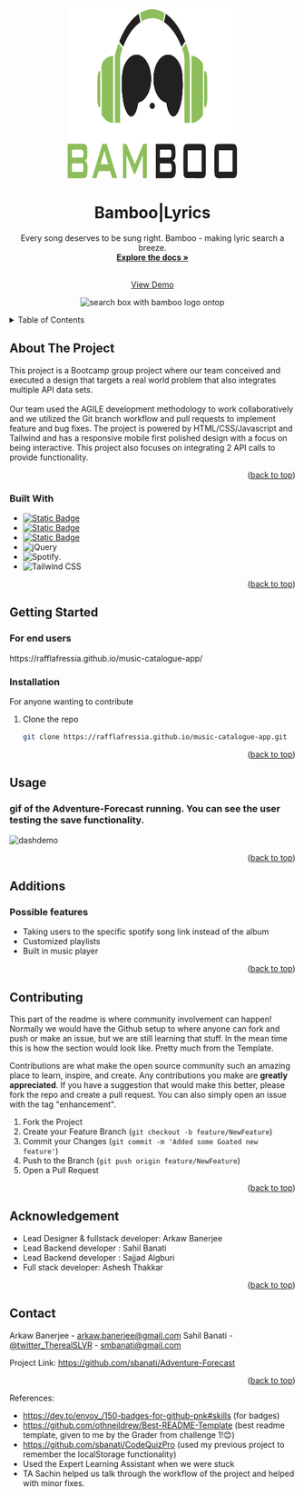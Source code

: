 
<a name="readme-top"></a>





<!-- PROJECT LOGO -->
<br />
<div align="center">
  <a href="https://github.com/Rafflafressia/music-catalogue-app">  
    <img src="assets/bamboo-logo.svg" alt="Image of sunglasses with green headphones over them" width="300" height="300">
  </a>

<h1 align="center">Bamboo|Lyrics</h1>

  <p align="center">
    Every song deserves to be sung right. Bamboo - making lyric search a breeze.
    <br />
    <a href="https://github.com/Rafflafressia/music-catalogue-app"><strong>Explore the docs »</strong></a>
    <br />
    <br />

    
  <a href="https://rafflafressia.github.io/music-catalogue-app/">View Demo</a> 
    
  <img src="assets/img/screenshot1.png" alt="search box with bamboo logo ontop">

  </p>
</div>



<!-- TABLE OF CONTENTS -->
<details>
  <summary>Table of Contents</summary>
  <ol>
    <li>
      <a href="#about-the-project">About The Project</a>
      <ul>
        <li><a href="#built-with">Built With</a></li>
      </ul>
    </li>
    <li>
      <a href="#getting-started">Getting Started</a>
      <ul>
        <li><a href="#installation">Installation</a></li>
      </ul>
    </li>
    <li><a href="#usage">Usage</a></li>
    <li><a href="#additions">Additions</a></li>
    <li><a href="#contributing">Contributing</a></li>
    <li><a href="#acknowledgement">Acknowledgement</a></li>
    <li><a href="#contact">Contact</a></li>
  </ol>
</details>



<!-- ABOUT THE PROJECT -->
## About The Project

This project is a Bootcamp group project where our team conceived and executed a design that targets a real world problem that also integrates multiple API data sets. 
<br><br>
Our team used the AGILE development methodology to work collaboratively and we utilized the Git branch workflow and pull requests to implement feature and bug fixes. The project is powered by HTML/CSS/Javascript and Tailwind and has a responsive mobile first polished design with a focus on being interactive. This project also focuses on integrating 2 API calls to provide functionality.  




<p align="right">(<a href="#readme-top">back to top</a>)</p>



### Built With

* [![Static Badge](https://img.shields.io/badge/HTML5-red?style=for-the-badge&logo=HTML5&labelColor=black)](https://img.shields.io/badge/HTML5-E34F26?style=for-the-badge&logo=html5&logoColor=white)
* [![Static Badge](https://img.shields.io/badge/CSS3-black?style=for-the-badge&logo=CSS3&logoColor=blue&labelColor=black&color=blue)](https://img.shields.io/badge/CSS3-1572B6?style=for-the-badge&logo=css3&logoColor=white)
* [![Static Badge](https://img.shields.io/badge/Java-gray?style=for-the-badge&logo=JavaScript&logoColor=yellow)](https://img.shields.io/badge/JavaScript-323330?style=for-the-badge&logo=javascript&logoColor=F7DF1E)
* ![jQuery](https://img.shields.io/badge/jquery-%230769AD.svg?style=for-the-badge&logo=jquery&logoColor=white)
* ![Spotify](https://img.shields.io/badge/Spotify-1ED760?&style=for-the-badge&logo=spotify&logoColor=white).
* ![Tailwind CSS](https://img.shields.io/badge/Tailwind_CSS-38B2AC?style=for-the-badge&logo=tailwind-css&logoColor=white)
  




<p align="right">(<a href="#readme-top">back to top</a>)</p>



<!-- GETTING STARTED -->
## Getting Started

 <h3>For end users</h3> 
https://rafflafressia.github.io/music-catalogue-app/  <br>




### Installation
For anyone wanting to contribute <br>

1. Clone the repo
   ```sh
   git clone https://rafflafressia.github.io/music-catalogue-app.git
   ```

<p align="right">(<a href="#readme-top">back to top</a>)</p>



<!-- USAGE EXAMPLES -->
## Usage

<h3>gif of the Adventure-Forecast running. You can see the user testing the save functionality.</h3>

![dashdemo](https://github.com/sbanati/Adventure-Forecast/assets/149754544/91d372c3-8be8-42b8-9167-7e883cb07413)








<p align="right">(<a href="#readme-top">back to top</a>)</p>



<!-- ROADMAP -->
## Additions

<h3>Possible features</h3>

* Taking users to the specific spotify song link instead of the album
* Customized playlists
* Built in music player 


<p align="right">(<a href="#readme-top">back to top</a>)</p>



<!-- CONTRIBUTING -->
## Contributing

This part of the readme is where community involvement can happen! Normally we would have the Github setup to where anyone can fork and push or make an issue, but 
we are still learning that stuff. In the mean time this is how the section would look like. Pretty much from the Template. <br>

Contributions are what make the open source community such an amazing place to learn, inspire, and create. Any contributions you make are **greatly appreciated**.
If you have a suggestion that would make this better, please fork the repo and create a pull request. You can also simply open an issue with the tag "enhancement".


1. Fork the Project
2. Create your Feature Branch (`git checkout -b feature/NewFeature`)
3. Commit your Changes (`git commit -m 'Added some Goated new feature'`)
4. Push to the Branch (`git push origin feature/NewFeature`)
5. Open a Pull Request

<p align="right">(<a href="#readme-top">back to top</a>)</p>


<!-- ACKNOWLEDGEMENT -->
## Acknowledgement
* Lead Designer & fullstack developer: Arkaw Banerjee
* Lead Backend developer : Sahil Banati
* Lead Backend developer : Sajjad Algburi
* Full stack developer: Ashesh Thakkar 





<p align="right">(<a href="#readme-top">back to top</a>)</p>


<!-- CONTACT -->
## Contact

Arkaw Banerjee - arkaw.banerjee@gmail.com 
Sahil Banati - [@twitter_TherealSLVR](https://twitter.com/TherealSLVR) - smbanati@gmail.com


Project Link: https://github.com/sbanati/Adventure-Forecast

<p align="right">(<a href="#readme-top">back to top</a>)</p>




<!-- MARKDOWN LINKS & IMAGES -->
<!-- https://www.markdownguide.org/basic-syntax/#reference-style-links -->
References:
* https://dev.to/envoy_/150-badges-for-github-pnk#skills (for badges)
* https://github.com/othneildrew/Best-README-Template (best readme template, given to me by the Grader from challenge 1!😊)
* https://github.com/sbanati/CodeQuizPro (used my previous project to remember the localStorage functionality)
* Used the Expert Learning Assistant when we were stuck
* TA Sachin helped us talk through the workflow of the project and helped with minor fixes. 
